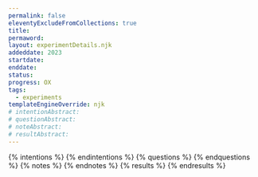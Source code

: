 ```yaml
---
permalink: false
eleventyExcludeFromCollections: true
title: 
permaword:
layout: experimentDetails.njk
addeddate: 2023
startdate: 
enddate: 
status: 
progress: OX
tags: 
  - experiments
templateEngineOverride: njk
# intentionAbstract: 
# questionAbstract:
# noteAbstract:
# resultAbstract:
---
```


{% intentions %}
{% endintentions %}
{% questions %}
{% endquestions %}
{% notes %}
{% endnotes %}
{% results %}
{% endresults %}

